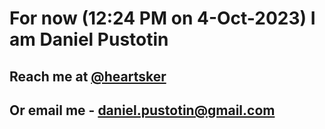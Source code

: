 # For now (12:24 PM on  4-Oct-2023) I am Daniel Pustotin
## Reach me at [@heartsker](https://t.me/heartsker)
## Or email me - daniel.pustotin@gmail.com
